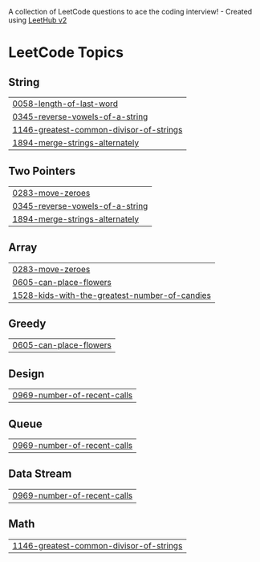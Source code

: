 A collection of LeetCode questions to ace the coding interview! - Created using [LeetHub v2](https://github.com/arunbhardwaj/LeetHub-2.0)
<!---LeetCode Topics Start-->
# LeetCode Topics
## String
|  |
| ------- |
| [0058-length-of-last-word](https://github.com/etWert/LeetCode-Practice/tree/master/0058-length-of-last-word) |
| [0345-reverse-vowels-of-a-string](https://github.com/etWert/LeetCode-Practice/tree/master/0345-reverse-vowels-of-a-string) |
| [1146-greatest-common-divisor-of-strings](https://github.com/etWert/LeetCode-Practice/tree/master/1146-greatest-common-divisor-of-strings) |
| [1894-merge-strings-alternately](https://github.com/etWert/LeetCode-Practice/tree/master/1894-merge-strings-alternately) |
## Two Pointers
|  |
| ------- |
| [0283-move-zeroes](https://github.com/etWert/LeetCode-Practice/tree/master/0283-move-zeroes) |
| [0345-reverse-vowels-of-a-string](https://github.com/etWert/LeetCode-Practice/tree/master/0345-reverse-vowels-of-a-string) |
| [1894-merge-strings-alternately](https://github.com/etWert/LeetCode-Practice/tree/master/1894-merge-strings-alternately) |
## Array
|  |
| ------- |
| [0283-move-zeroes](https://github.com/etWert/LeetCode-Practice/tree/master/0283-move-zeroes) |
| [0605-can-place-flowers](https://github.com/etWert/LeetCode-Practice/tree/master/0605-can-place-flowers) |
| [1528-kids-with-the-greatest-number-of-candies](https://github.com/etWert/LeetCode-Practice/tree/master/1528-kids-with-the-greatest-number-of-candies) |
## Greedy
|  |
| ------- |
| [0605-can-place-flowers](https://github.com/etWert/LeetCode-Practice/tree/master/0605-can-place-flowers) |
## Design
|  |
| ------- |
| [0969-number-of-recent-calls](https://github.com/etWert/LeetCode-Practice/tree/master/0969-number-of-recent-calls) |
## Queue
|  |
| ------- |
| [0969-number-of-recent-calls](https://github.com/etWert/LeetCode-Practice/tree/master/0969-number-of-recent-calls) |
## Data Stream
|  |
| ------- |
| [0969-number-of-recent-calls](https://github.com/etWert/LeetCode-Practice/tree/master/0969-number-of-recent-calls) |
## Math
|  |
| ------- |
| [1146-greatest-common-divisor-of-strings](https://github.com/etWert/LeetCode-Practice/tree/master/1146-greatest-common-divisor-of-strings) |
<!---LeetCode Topics End-->